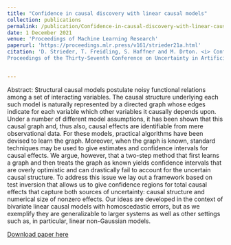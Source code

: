 ```yaml
---
title: "Confidence in causal discovery with linear causal models"
collection: publications
permalink: /publication/Confidence-in-causal-discovery-with-linear-causal-models
date: 1 December 2021
venue: 'Proceedings of Machine Learning Research'
paperurl: 'https://proceedings.mlr.press/v161/strieder21a.html'
citation: 'D. Strieder, T. Freidling, S. Haffner and M. Drton. <i> Confidence in Causal Discovery with Linear Causal Models. </i>
Proceedings of the Thirty-Seventh Conference on Uncertainty in Artificial Intelligence, PMLR 161:1217-1226, (2021).'


---
```



Abstract: Structural causal models postulate noisy functional relations among a set of interacting variables. The causal structure underlying each such model is naturally represented by a directed graph whose edges indicate for each variable which other variables it causally depends upon. Under a number of different model assumptions, it has been shown that this causal graph and, thus also, causal effects are identifiable from mere observational data. For these models, practical algorithms have been devised to learn the graph. Moreover, when the graph is known, standard techniques may be used to give estimates and confidence intervals for causal effects. We argue, however, that a two-step method that first learns a graph and then treats the graph as known yields confidence intervals that are overly optimistic and can drastically fail to account for the uncertain causal structure. To address this issue we lay out a framework based on test inversion that allows us to give confidence regions for total causal effects that capture both sources of uncertainty: causal structure and numerical size of nonzero effects. Our ideas are developed in the context of bivariate linear causal models with homoscedastic errors, but as we exemplify they are generalizable to larger systems as well as other settings such as, in particular, linear non-Gaussian models.


[Download paper here](https://proceedings.mlr.press/v161/strieder21a.html)

